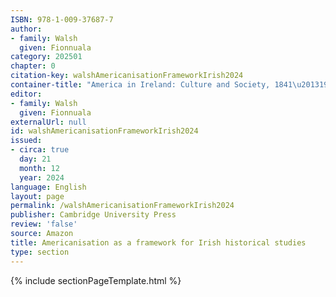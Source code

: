 ```yaml
---
ISBN: 978-1-009-37687-7
author:
- family: Walsh
  given: Fionnuala
category: 202501
chapter: 0
citation-key: walshAmericanisationFrameworkIrish2024
container-title: "America in Ireland: Culture and Society, 1841\u20131925"
editor:
- family: Walsh
  given: Fionnuala
externalUrl: null
id: walshAmericanisationFrameworkIrish2024
issued:
- circa: true
  day: 21
  month: 12
  year: 2024
language: English
layout: page
permalink: /walshAmericanisationFrameworkIrish2024
publisher: Cambridge University Press
review: 'false'
source: Amazon
title: Americanisation as a framework for Irish historical studies
type: section
---
```

{% include sectionPageTemplate.html %}